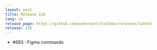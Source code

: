 ```yaml
---
layout: post
title: Release 116
lang: en
release_page: https://github.com/watermint/toolbox/releases/latest
release: 116
---
```


* #683 : Figma commands
